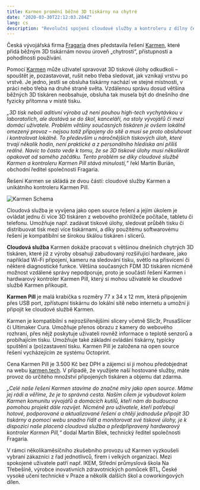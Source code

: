 ```yaml
---
title: Karmen promění běžné 3D tiskárny na chytré
date: "2020-03-30T22:12:03.284Z"
lang: cs
description: "Revoluční spojení cloudové služby a kontroleru z dílny českých vývojářů přináší open source řešení pro vzdálenou správu a monitoring 3D tiskáren"
---
```


Česká vývojářská firma [Fragaria](https://fragaria.cz) dnes představila řešení [Karmen](https://karmen.tech/en/), které přidá běžným 3D tiskárnám novou úroveň „chytrosti“, přístupnosti a pohodlnosti používání.

Pomocí [Karmen](https://karmen.tech/en/) může uživatel spravovat 3D tiskové úlohy odkudkoli – spouštět je, pozastavovat, rušit nebo třeba sledovat, jak vznikají vrstvu po vrstvě. Je jedno, jestli se obsluha tiskárny nachází ve stejné místnosti, v práci nebo třeba na druhé straně světa. Vzdálenou správu dosud většina běžných 3D tiskáren neobsahuje, obsluha tak musela být do dnešního dne fyzicky přítomna v místě tisku.

_„3D tisk neboli aditivní výroba už není pouhou high-tech vychytávkou v laboratořích, ale dostává se do škol, kanceláří, na stoly vývojářů či mezi domácí uživatele. Problém většiny současných tiskáren je ovšem lokálně omezený provoz – nejsou totiž připojeny do sítě a musí se proto obsluhovat i kontrolovat lokálně. To především u náročnějších tiskových úloh, které trvají několik hodin, není praktické a z personálního hlediska ani příliš reálné. Navíc to často vede k tomu, že se 3D tiskové úlohy musí několikrát opakovat od samého začátku. Tento problém se díky cloudové službě Karmen a kontroleru Karmen Pill stává minulostí,“_ řekl Martin Burián, obchodní ředitel společnosti Fragaria.

Řešení Karmen se skládá ze dvou částí: cloudové služby Karmen a unikátního kontroleru Karmen Pill.

![Karmen Schema](./karmen_schema.png)

Cloudová služba je vyvíjena jako open source řešení a jejím úkolem je ovládat jednu či více 3D tiskáren z webového prohlížeče počítače, tabletu či telefonu. Umožňuje např. zadávat tiskové úlohy, sledovat průběh tisku či distribuovat tisk mezi více tiskárnami, a díky použitému softwarovému řešení je kompatibilní se širokou škálou tiskáren i slicerů.

**Cloudová služba** Karmen dokáže pracovat s většinou dnešních chytrých 3D tiskáren, které již z výroby obsahují zabudovaný rozšiřující hardware, jako například Wi-Fi připojení, kameru na sledování tisku, světlo na přisvícení či některé diagnostické funkce. Většina současných FDM 3D tiskáren nicméně možnost vzdálené správy nepodporuje, proto je součástí řešení Karmen i hardwarový kontroler Karmen Pill, který si mohou uživatelé ke cloudové službě Karmen přikoupit.

**Karmen Pill** je malá krabička s rozměry 77 x 34 x 12 mm, která připojením přes USB port, zpřístupní tiskárnu do lokální sítě nebo internetu a umožní ji připojit ke cloudové službě Karmen.

Karmen je kompatibilní s nejrozšířenějšími slicery včetně Slic3r, PrusaSlicer či Ultimaker Cura. Umožňuje přenos obrazu z kamery do webového rozhraní, přes nějž poskytuje uživateli rovněž informace o teplotě senzorů a probíhajícím tisku. Umožňuje také základní ovládání tiskárny, typicky spuštění a (po)zastavení tisku. Karmen Pill je založena na open source řešení vycházejícím ze systému Octoprint.

Cena Karmen Pill je 3.500 Kč bez DPH a zájemci si ji mohou předobjednat na webu [karmen.tech](https://karmen.tech/en/). V případě, že využijete naší hostované služby, máte provoz do určitého množství připojených tiskáren a objemu dat zdarma.

_„Celé naše řešení Karmen stavíme do značné míry jako open source. Máme jej rádi a věříme, že je to správná cesta. Naším cílem je vybudovat kolem Karmen komunitu vývojářů a domácích kutilů, kteří nám do budoucna pomohou projekt dále rozvíjet. Nicméně pro uživatele, kteří potřebují hotové, podporované a aktualizované řešení a chtějí jednoduše připojit 3D tiskárny a pomocí webu snadno řídit a monitorovat své tiskové úlohy, je k dispozici naše placená cloudová služba a předpřipravený hardwarový kontroler Karmen Pill,“_ dodal Martin Bílek, technický ředitel společnosti Fragaria.

V rámci několikaměsíčního zkušebního provozu už Karmen vyzkoušeli vybraní zákazníci z řad jednotlivců, firem i velkých organizací. Mezi spokojené uživatele patří např. IKEM, Střední průmyslová škola Na Třebešíně, výrobce inovativních zdravotnických pomůcek BTL, České vysoké učení technické v Praze a několik dalších škol a coworkingových dílen.

